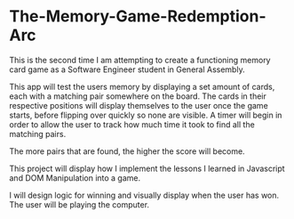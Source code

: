 # The-Memory-Game-Redemption-Arc

This is the second time I am attempting to create a functioning memory card game as a Software Engineer student in General Assembly. 

This app will test the users memory by displaying a set amount of cards, each with a matching pair somewhere on the board. The cards in their respective positions will display themselves to the user once the game starts, before flipping over quickly so none are visible. A timer will begin in order to allow the user to track how much time it took to find all the matching pairs.

The more pairs that are found, the higher the score will become.

This project will display how I implement the lessons I learned in Javascript and DOM Manipulation into a game. 

I will design logic for winning and visually display when the user has won. The user will be playing the computer.